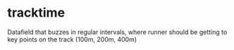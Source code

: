 # tracktime
 Datafield that buzzes in regular intervals, where runner should be getting to key points on the track (100m, 200m, 400m)
